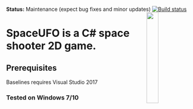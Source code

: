 **Status:** Maintenance (expect bug fixes and minor updates)
<img src="data/pics.jpg" width=25% align="right" /> [![Build status](https://travis-ci.org/openai/baselines.svg?branch=master)](https://travis-ci.org/openai/baselines)
# SpaceUFO is a C# space shooter 2D game.
  

## Prerequisites 
Baselines requires Visual Studio 2017
### Tested on Windows 7/10 
